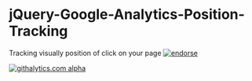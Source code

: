 jQuery-Google-Analytics-Position-Tracking
=========================================

Tracking visually position of click on your page [![endorse](https://api.coderwall.com/nicoss01/endorsecount.png)](https://coderwall.com/nicoss01)

[![githalytics.com alpha](https://cruel-carlota.pagodabox.com/50d1b7903ceb87fddb4d03039802d9a1 "githalytics.com")](http://githalytics.com/nicoss01/jQuery-Google-Analytics-Position-Tracking)
